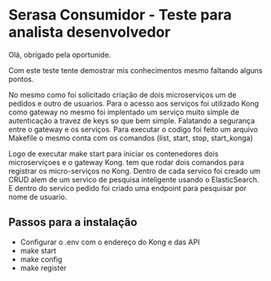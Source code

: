# Serasa Consumidor - Teste para analista desenvolvedor

Olá, obrigado pela oportunide.   

Com este teste tente demostrar mis conhecimentos mesmo faltando alguns pontos.

No mesmo como foi solicitado criação de dois microserviços um de pedidos e outro de usuarios. 
Para o acesso aos serviços foi utilizado Kong como gateway no mesmo foi implentado um serviço muito simple de autenticação a travez de keys so que bem simple.
Falatando a segurança entre o gateway e os serviços.
Para executar o codigo foi feito um arquivo Makefile 
o mesmo conta com os comandos (list, start, stop, start_konga)

Logo de executar make start para iniciar os contenedores dois microserviçoes e o gateway Kong. tem que rodar dois comandos para registrar os micro-serviços no Kong.
Dentro de cada servico foi creado um CRUD alem de um servico de pesquisa inteligente usando o ElasticSearch. 
E dentro do servico pedido foi criado uma endpoint para pesquisar por nome de usuario.  

## Passos para a instalação

- Configurar o .env com o endereço do Kong e das API
- make start
- make config
- make register


